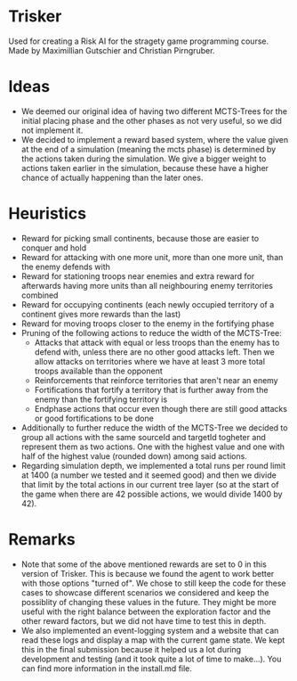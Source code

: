 # Trisker
Used for creating a Risk AI for the stragety game programming course. Made by Maximillian Gutschier and Christian Pirngruber.

# Ideas
* We deemed our original idea of having two different MCTS-Trees for the initial placing phase and the other phases as not very useful, so we did not implement it. 
* We decided to implement a reward based system, where the value given at the end of a simulation (meaning the mcts phase) is determined by the actions taken during the simulation. We give a bigger weight to actions taken earlier in the simulation, because these have a higher chance of actually happening than the later ones.

# Heuristics
* Reward for picking small continents, because those are easier to conquer and hold
* Reward for attacking with one more unit, more than one more unit, than the enemy defends with
* Reward for stationing troops near enemies and extra reward for afterwards having more units than all neighbouring enemy territories combined
* Reward for occupying continents (each newly occupied territory of a continent gives more rewards than the last)
* Reward for moving troops closer to the enemy in the fortifying phase
* Pruning of the following actions to reduce the width of the MCTS-Tree:
    * Attacks that attack with equal or less troops than the enemy has to defend with, unless there are no other good attacks left. Then we allow attacks on territories where we have at least 3 more total troops available than the opponent
    * Reinforcements that reinforce territories that aren't near an enemy
    * Fortifications that fortify a territory that is further away from the enemy than the fortifying territory is
    * Endphase actions that occur even though there are still good attacks or good fortifications to be done
* Additionally to further reduce the width of the MCTS-Tree we decided to group all actions with the same sourceId and targetId togheter and represent them as two actions. One with the highest value and one with half of the highest value (rounded down) among said actions.
* Regarding simulation depth, we implemented a total runs per round limit at 1400 (a number we tested and it seemed good) and then we divide that limit by the total actions in our current tree layer (so at the start of the game when there are 42 possible actions, we would divide 1400 by 42).

# Remarks
* Note that some of the above mentioned rewards are set to 0 in this version of Trisker. This is because we found the agent to work better with those options "turned of". We chose to still keep the code for these cases to showcase different scenarios we considered and keep the possiblity of changing these values in the future. They might be more useful with the right balance between the exploration factor and the other reward factors, but we did not have time to test this in depth.
* We also implemented an event-logging system and a website that can read these logs and display a map with the current game state. We kept this in the final submission because it helped us a lot during development and testing (and it took quite a lot of time to make...). You can find more information in the install.md file.
